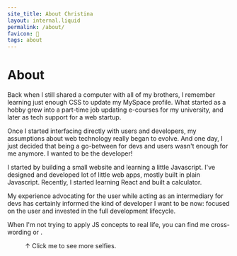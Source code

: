 ```yaml
---
site_title: About Christina
layout: internal.liquid
permalink: /about/
favicon: 🔎
tags: about
---
```


<div class="abt-container ">
<div><h1 class="abt-title">About</h1></div>



<div class="abt-text">
<p class="about">Back when I still shared a computer with all of my brothers, I remember learning just enough CSS to update my MySpace profile. What started as a hobby grew into a part-time job updating e-courses for my university, and later as tech support for a web startup. </p>
<p class="about"> Once I started interfacing directly with users and developers, my assumptions about web technology really began to evolve. And one day, I just decided that being a go-between for devs and users wasn't enough for me anymore. I wanted to be the developer! </p>
<p class="about">I started by building a small website and learning a little Javascript. I've designed and developed lot of little web apps, mostly built in plain Javascript. Recently, I started learning React and built a calculator.</p>
<p class="about"> My experience advocating for the user while acting as an intermediary for devs has certainly informed the kind of developer I want to be now: focused on the user and invested in the full development lifecycle.</p>
<p class="about"> When I'm not trying to apply JS concepts to real life, you can find me cross-wording or .</p>

</div>
<figure class="abt-fig col-">
<img class="abt-img" src="{{"/assets/images/profile-rot@4x copy.png" | url}}" alt="">
<div class="abt-img-overlay"></div>
<figcaption class="fig-caption">↑ Click me to see more selfies.</figcaption>
</figure>
<div></div>

</div>

